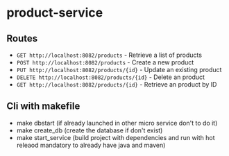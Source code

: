 # product-service

## Routes

* `GET http://localhost:8082/products` - Retrieve a list of products
* `POST http://localhost:8082/products` - Create a new product
* `PUT http://localhost:8082/products/{id}` - Update an existing product
* `DELETE http://localhost:8082/products/{id}` - Delete an product
* `GET http://localhost:8082/products/{id}` - Retrieve an product by ID

## Cli with makefile

* make dbstart (if already launched in other micro service don't to do it)
* make create_db (create the database if don't exist)
* make start_service (build project with dependencies and run with hot releaod mandatory to already have java and maven)
